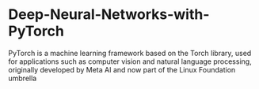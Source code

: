 # Deep-Neural-Networks-with-PyTorch
PyTorch is a machine learning framework based on the Torch library, used for applications such as computer vision and natural language processing, originally developed by Meta AI and now part of the Linux Foundation umbrella
